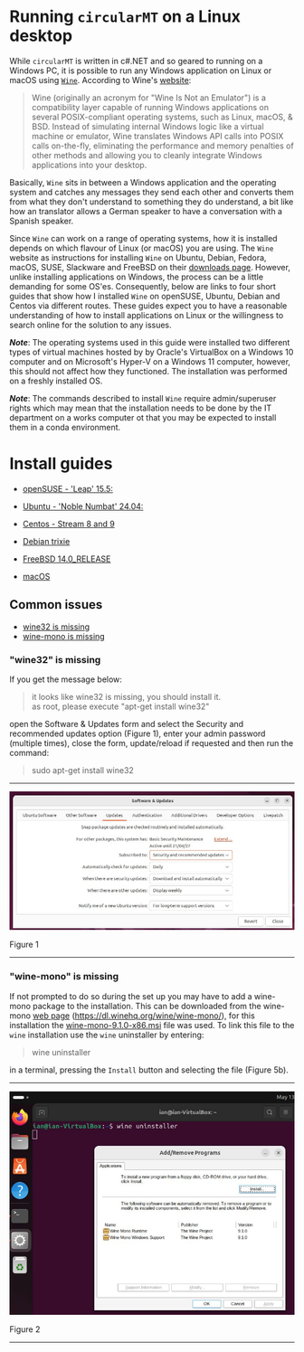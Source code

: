 # Running ```circularMT``` on a Linux desktop

While ```circularMT``` is written in  c#.NET and so geared to running on a Windows PC, it is possible to run any Windows application on Linux or macOS using [```Wine```](https://www.winehq.org/). According to Wine's [website](https://www.winehq.org): 
> Wine (originally an acronym for "Wine Is Not an Emulator") is a compatibility layer capable of running Windows applications on several POSIX-compliant operating systems, such as Linux, macOS, & BSD. Instead of simulating internal Windows logic like a virtual machine or emulator, Wine translates Windows API calls into POSIX calls on-the-fly, eliminating the performance and memory penalties of other methods and allowing you to cleanly integrate Windows applications into your desktop.

Basically, ```Wine``` sits in between a Windows application and the operating system and catches any messages they send each other and converts them from what they don't understand to something they do understand, a bit like how an translator allows a German speaker to have a conversation with a Spanish speaker. 

Since ```Wine``` can work on a range of operating systems, how it is installed depends on which flavour of Linux (or macOS) you are using. The ```Wine``` website as instructions for installing ```Wine``` on Ubuntu, Debian, Fedora, macOS, SUSE, Slackware and FreeBSD on their [downloads page](https://wiki.winehq.org/Download). However, unlike installing applications on Windows, the process can be a little demanding for some OS'es. Consequently, below are links to four short guides that show how I installed ```Wine``` on openSUSE, Ubuntu, Debian and Centos via different routes. These guides expect you to have a reasonable understanding of how to install applications on Linux or the willingness to search online for the solution to any issues.

***Note***: The operating systems used in this guide were installed two different types of virtual machines hosted by by Oracle's VirtualBox on a Windows 10 computer and on Microsoft's Hyper-V on a Windows 11 computer, however, this should not affect how they functioned. The installation was performed on a freshly installed OS.

***Note***: The commands described to install ```Wine``` require admin/superuser rights which may mean that the installation needs to be done by the IT department on a works computer ot that you may be expected to install them in a conda environment. 

# Install guides 

* [openSUSE - 'Leap' 15.5:](openSUSE.md)

* [Ubuntu - 'Noble Numbat' 24.04:](ubuntu.md)

* [Centos - Stream 8 and 9](centos_8_9.md)

* [Debian trixie](debian.md)

* [FreeBSD 14.0_RELEASE](FreeBSD.md)

* [macOS](macOS.md)

## Common issues

* [wine32 is missing](#wine32-is-missing)
* [wine-mono is missing](#wine-mono-is-missing)

### "wine32" is missing

If you get the message below:

> it looks like wine32 is missing, you should install it.  
as root, please execute "apt-get install wine32"

open the Software & Updates form and select the Security and recommended updates option (Figure 1), enter your admin password (multiple times), close the form, update/reload if requested and then run the command:

> sudo apt-get install wine32

<hr />

![Figure 1](images/ubuntu_figure1b.jpg)

Figure 1

<hr />

### "wine-mono" is missing

If not prompted to do so during the set up you may have to add a wine-mono package to the installation. This can be downloaded from the wine-mono [web page](https://dl.winehq.org/wine/wine-mono/) (https://dl.winehq.org/wine/wine-mono/), for this installation the [wine-mono-9.1.0-x86.msi](https://dl.winehq.org/wine/wine-mono/9.1.0/wine-mono-9.1.0-x86.msi) file was used. To link this file to the ```wine``` installation use the ```wine``` uninstaller by entering:

> wine uninstaller   

in a terminal, pressing the ```Install``` button and selecting the file (Figure 5b).

<hr />

![Figure 2](images/ubuntu_figure1.jpg)

Figure 2

<hr />
